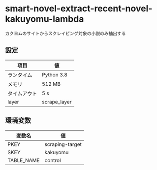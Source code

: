 # smart-novel-extract-recent-novel-kakuyomu-lambda
カクヨムのサイトからスクレイピング対象の小説のみ抽出する

## 設定  
| 項目 | 値 |
| ---- | ---- |
| ランタイム | Python 3.8 |
| メモリ | 512 MB |
| タイムアウト | 5 s |
| layer | scrape_layer |

## 環境変数  
| 変数名 | 値 |
| ---- | ---- |
| PKEY | scraping-target |
| SKEY | kakuyomu |
| TABLE_NAME | control |